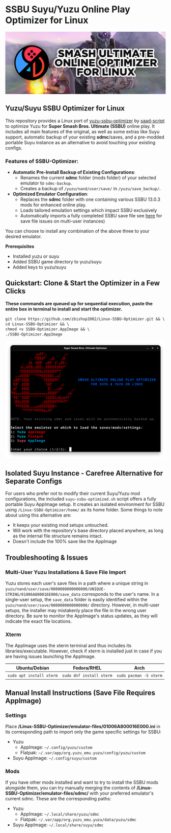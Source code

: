 # SSBU Suyu/Yuzu Online Play Optimizer for Linux 

<div align="center">
  <img src="https://raw.githubusercontent.com/zbishop2002/Linux-SSBU-Optimizer/refs/heads/main/media/Banner-Shortest.png" alt="Project Banner">
</div>

## Yuzu/Suyu SSBU Optimizer for Linux
This repository provides a Linux port of [yuzu-ssbu-optimizer](https://github.com/saad-script/yuzu-ssbu-optimizer) by [saad-script](https://github.com/saad-script) to optimize Yuzu for **Super Smash Bros. Ultimate (SSBU)** online play. It includes all main features of the original, as well as some extras like Suyu support, automatic backup of your existing **sdmc**/saves, and a pre-modded portable Suyu instance as an alternative to avoid touching your existing configs.
### Features of SSBU-Optimizer:

- **Automatic Pre-Install Backup of Existing Configurations**:
	- Renames the current **sdmc** folder (mods folder) of your selected emulator to `sdmc-backup`.
    - Creates a backup of `/yuzu/nand/user/save/` in `/yuzu/save_backup/`.
- **Optimized Emulator Configuration**:
	- Replaces the **sdmc** folder with one containing various SSBU 13.0.3 mods for enhanced online play.
    - Loads tailored emulation settings which impact SSBU exclusively
    - Automatically imports a fully completed SSBU save file see [here](#troubleshooting--issues) for save file issues on multi-user instances)

You can choose to install any combination of the above three to your desired emulator.

**Prerequisites**
- Installed yuzu or suyu
- Added SSBU game directory to yuzu/suyu
- Added keys to yuzu/suyu
## Quickstart: Clone & Start the Optimizer in a Few Clicks

**These commands are queued up for sequential execution, paste the entire box in terminal to install and start the optimizer.** 
```
git clone https://github.com/zbishop2002/Linux-SSBU-Optimizer.git && \
cd Linux-SSBU-Optimizer && \ 
chmod +x SSBU-Optimizer.AppImage && \
./SSBU-Optimizer.AppImage
```

<div align="center">
  <img src="https://raw.githubusercontent.com/zbishop2002/Linux-SSBU-Optimizer/refs/heads/main/media/Preview.png" alt="Interface Preview">
</div>

## Isolated Suyu Instance - Carefree Alternative for Separate Configs
For users who prefer not to modify their current Suyu/Yuzu mod configurations, the included `suyu-ssbu-optimized.sh` script offers a fully portable Suyu AppImage setup. It creates an isolated environment for SSBU using `/Linux-SSBU-Optimizer/home/` as its home folder. Some things to note about using this alternative are:

- It keeps your existing mod setups untouched.
- Will work with the repository's base directory placed anywhere, as long as the internal file structure remains intact.
- Doesn't include the 100% save like the AppImage

## Troubleshooting & Issues

### Multi-User Yuzu Installations & Save File Import
Yuzu stores each user's save files in a path where a unique string in `yuzu/nand/user/save/0000000000000000/UNIQUE-STRING/01006A800016E000/save_data` corresponds to the user's name. In a single-user setup, the `save_data` folder is easily identified within the `yuzu/nand/user/save/0000000000000000/` directory. However, in multi-user setups, the installer may mistakenly place the file in the wrong user directory. Be sure to monitor the AppImage's status updates, as they will indicate the exact file locations.
### Xterm 
The AppImage uses the xterm terminal and thus includes its libraries/executable. However, check if xterm is installed just in case if you are having issues launching the AppImage.

| **Ubuntu/Debian**            | **Fedora/RHEL**              | **Arch**                   |
| ---------------------------- | ---------------------------- | -------------------------- |
| ```sudo apt install xterm``` | ```sudo dnf install xterm``` | ```sudo pacman -S xterm``` |
## Manual Install Instructions (Save File Requires AppImage)

### Settings
Place **/Linux-SSBU-Optimizer/emulator-files/01006A800016E000.ini** in its corresponding path to import only the game specific settings for SSBU:
- Yuzu
  - AppImage: `~/.config/yuzu/custom`
  - Flatpak: `~/.var/app/org.yuzu_emu.yuzu/config/yuzu/custom`
- Suyu AppImage: `~/.config/suyu/custom`

### Mods
If you have other mods installed and want to try to install the SSBU mods alongside them, you can try manually merging the contents of **/Linux-SSBU-Optimizer/emulator-files/sdmc/** with your preferred emulator's current sdmc. These are the corresponding paths: 
- Yuzu
  - AppImage: `~/.local/share/yuzu/sdmc`
  - Flatpak: `~/.var/app/org.yuzu_emu.yuzu/data/yuzu/sdmc`
- Suyu AppImage: `~/.local/share/suyu/sdmc`

